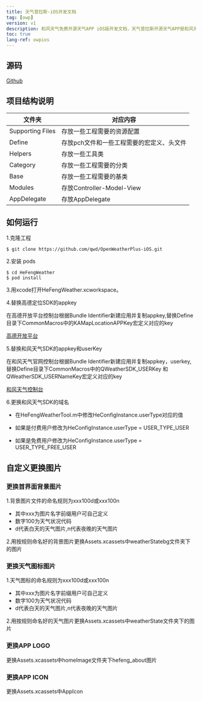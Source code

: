 ```yaml
---
title: 天气普拉斯-iOS开发文档
tag: [owp]
version: v1
description: 和风天气免费开源天气APP iOS版开发文档，天气普拉斯开源天气APP是和风天气推出的免费开源天气APP，可以让你快速开发出属于自己的天气APP应用，完全免费。天气APP iOS开发文档。
toc: true
lang-ref: owpios
---
```

## 源码

[Github](https://github.com/qwd/OpenWeatherPlus-iOS)

## 项目结构说明

| 文件夹           | 对应内容                                  |
| ---------------- | ----------------------------------------- |
| Supporting Files | 存放一些工程需要的资源配置                |
| Define           | 存放pch文件和一些工程需要的宏定义、头文件 |
| Helpers          | 存放一些工具类                            |
| Category         | 存放一些工程需要的分类                    |
| Base             | 存放一些工程需要的基类                    |
| Modules          | 存放Controller-Model-View                 |
| AppDelegate      | 存放AppDelegate                           |

## 如何运行

1.克隆工程

```
$ git clone https://github.com/qwd/OpenWeatherPlus-iOS.git
```

2.安装 pods

```
$ cd HeFengWeather
$ pod install
```

3.用xcode打开HeFengWeather.xcworkspace。

4.替换高德定位SDK的appkey

在高德开放平台控制台根据Bundle Identifier新建应用并复制appkey,替换Define目录下CommonMacros中的KAMapLocationAPPKey宏定义对应的key

 [高德开放平台](https://lbs.amap.com/)

5.替换和风天气SDK的appkey和userKey

在和风天气官网控制台根据Bundle Identifier新建应用并复制appkey，userkey,替换Define目录下CommonMacros中的QWeatherSDK_USERKey 和 QWeatherSDK_USERNameKey宏定义对应的key

[和风天气控制台](https://console.qweather.com/)

6.更换和风天气SDK的域名
    
- 在HeFengWeatherTool.m中修改HeConfigInstance.userType对应的值

- 如果是付费用户修改为HeConfigInstance.userType = USER_TYPE_USER

- 如果是免费用户修改为HeConfigInstance.userType = USER_TYPE_FREE_USER

## 自定义更换图片

### 更换首界面背景图片

1.背景图片文件的命名规则为xxx100d或xxx100n

- 其中xxx为图片名字前缀用户可自己定义
- 数字100为天气状况代码
- d代表白天的天气图片,n代表夜晚的天气图片

2.用按规则命名好的背景图片更换Assets.xcassets中weatherStatebg文件夹下的图片

### 更换天气图标图片

1.天气图标的命名规则为xxx100d或xxx100n

- 其中xxx为图片名字前缀用户可自己定义
- 数字100为天气状况代码
- d代表白天的天气图片,n代表夜晚的天气图片

2.用按规则命名好的天气图片更换Assets.xcassets中weatherState文件夹下的图片

### 更换APP LOGO

更换Assets.xcassets中homeImage文件夹下hefeng_about图片

### 更换APP ICON

更换Assets.xcassets中AppIcon